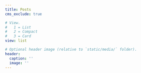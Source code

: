 ```yaml
---
title: Posts
cms_exclude: true

# View.
#   1 = List
#   2 = Compact
#   3 = Card
view: list

# Optional header image (relative to `static/media/` folder).
header:
  caption: ''
  image: ''
---
```

